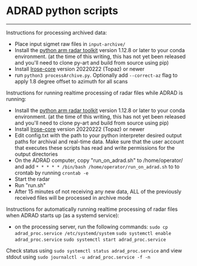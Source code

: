 # ADRAD python scripts
---
Instructions for processing archived data:

- Place input sigmet raw files in `input-archive/`
- Install the [python arm radar toolkit](https://github.com/ARM-DOE/pyart) version 1.12.8 or later to your conda environment. (at the time of this writing, this has not yet been released and you'll need to clone py-art and build from source using pip)
- Install [lrose-core](https://github.com/NCAR/lrose-core) version 20220222 (Topaz) or newer
- run `python3 processArchive.py`. Optionally add `--correct-az` flag to apply 1.8 degree offset to azimuth for all scans

Instructions for running realtime processing of radar files while ADRAD is running:

- Install the [python arm radar toolkit](https://github.com/ARM-DOE/pyart) version 1.12.8 or later to your conda environment. (at the time of this writing, this has not yet been released and you'll need to clone py-art and build from source using pip)
- Install [lrose-core](https://github.com/NCAR/lrose-core) version 20220222 (Topaz) or newer
- Edit config.txt with the path to your python interpreter desired output paths for archival and real-time data. Make sure that the user account that executes these scripts has read and write permissions for the output directories
- On the ADRAD computer, copy "run_on_adrad.sh" to /home/operator/ and add `* * * * * /bin/bash /home/operator/run_on_adrad.sh` to to crontab by running `crontab -e`
- Start the radar
- Run "run.sh"
- After 15 minutes of not receiving any new data, ALL of the previously received files will be processed in archive mode

Instructions for automatically running realtime processing of radar files when ADRAD starts up (as a systemd service):
- on the processing server, run the following commands:
`sudo cp adrad_proc.service /etc/systemd/system`
`sudo systemctl enable adrad_proc.service`
`sudo systemctl start adrad_proc.service`

Check status using `sudo systemctl status adrad_proc.service` and view stdout using `sudo journalctl -u adrad_proc.service -f -n`
